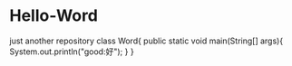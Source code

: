 # Hello-Word
just another repository
class Word{
  public static void main(String[] args){
    System.out.println("good:好");
  }
}

